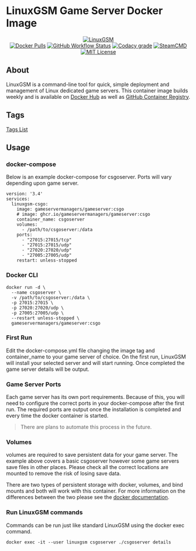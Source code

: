 # LinuxGSM Game Server Docker Image

<p align="center">
  <a href="https://linuxgsm.com"><img src="https://user-images.githubusercontent.com/4478206/197897104-bb718d2e-09a0-4f83-8e86-c829044750a9.jpg" alt="LinuxGSM"></a>
<br>
<a href="https://hub.docker.com/r/gameservermanagers/gameserver"><img src="https://img.shields.io/docker/pulls/gameservermanagers/gameserver.svg?style=flat-square&amp;logo=docker&amp;logoColor=white" alt="Docker Pulls"></a>
<a href="https://github.com/GameServerManagers/docker-gameserver/actions"><img alt="GitHub Workflow Status" src="https://img.shields.io/github/actions/workflow/status/GameServerManagers/docker-gameserver/docker-publish.yml?style=flat-square"></a>
<a href="https://www.codacy.com/gh/GameServerManagers/docker-gameserver/dashboard"><img src="https://img.shields.io/codacy/grade/42d400dcdd714ae080d77fcb40d00f1c?style=flat-square&logo=codacy&logoColor=white" alt="Codacy grade"></a>
<a href="https://developer.valvesoftware.com/wiki/SteamCMD"><img src="https://img.shields.io/badge/SteamCMD-000000?style=flat-square&amp;logo=Steam&amp;logoColor=white" alt="SteamCMD"></a>
<a href="https://github.com/GameServerManagers/docker-gameserver/blob/main/LICENSE"><img src="https://img.shields.io/github/license/gameservermanagers/docker-gameserver?style=flat-square" alt="MIT License"></a></p>

## About

LinuxGSM is a command-line tool for quick, simple deployment and management of Linux dedicated game servers. This container image builds weekly and is available on [Docker Hub](https://hub.docker.com/r/gameservermanagers/gameserver) as well as [GitHub Container Registry](https://github.com/GameServerManagers/docker-gameserver/pkgs/container/gameserver).

## Tags

[Tags List](https://hub.docker.com/r/gameservermanagers/gameserver/tags)

## Usage

### docker-compose
Below is an example docker-compose for csgoserver. Ports will vary depending upon game server.
```
version: '3.4'
services:
  linuxgsm-csgo:
    image: gameservermanagers/gameserver:csgo
    # image: ghcr.io/gameservermanagers/gameserver:csgo
    container_name: csgoserver
    volumes:
      - /path/to/csgoserver:/data
    ports:
      - "27015:27015/tcp"
      - "27015:27015/udp"
      - "27020:27020/udp"
      - "27005:27005/udp"
    restart: unless-stopped
```

### Docker CLI
```
docker run -d \
  --name csgoserver \
  -v /path/to/csgoserver:/data \
  -p 27015:27015 \
  -p 27020:27020/udp \
  -p 27005:27005/udp \
  --restart unless-stopped \
  gameservermanagers/gameserver:csgo
```
### First Run
Edit the docker-compose.yml file changing the image tag and container_name to your game server of choice. On the first run, LinuxGSM will install your selected server and will start running. Once completed the game server details will be output.

### Game Server Ports
Each game server has its own port requirements. Because of this, you will need to configure the correct ports in your docker-compose after the first run. The required ports are output once the installation is completed and every time the docker container is started.

> There are plans to automate this process in the future.

### Volumes
volumes are required to save persistent data for your game server. The example above covers a basic csgoserver however some game servers save files in other places. Please check all the correct locations are mounted to remove the risk of losing save data.

There are two types of persistent storage with docker, volumes, and bind mounts and both will work with this container. For more information on the differences between the two please see the [docker documentation](https://docs.docker.com/storage/).

### Run LinuxGSM commands
Commands can be run just like standard LinuxGSM using the docker exec command.
```
docker exec -it --user linuxgsm csgoserver ./csgoserver details
```
